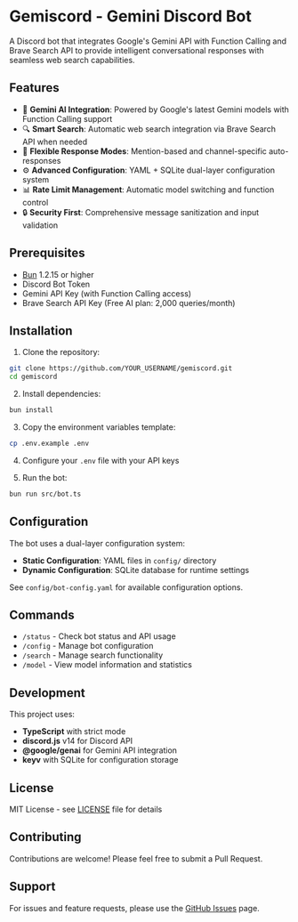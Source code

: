 # Gemiscord - Gemini Discord Bot

A Discord bot that integrates Google's Gemini API with Function Calling and Brave Search API to provide intelligent conversational responses with seamless web search capabilities.

## Features

- 🤖 **Gemini AI Integration**: Powered by Google's latest Gemini models with Function Calling support
- 🔍 **Smart Search**: Automatic web search integration via Brave Search API when needed
- 💬 **Flexible Response Modes**: Mention-based and channel-specific auto-responses
- ⚙️ **Advanced Configuration**: YAML + SQLite dual-layer configuration system
- 📊 **Rate Limit Management**: Automatic model switching and function control
- 🔒 **Security First**: Comprehensive message sanitization and input validation

## Prerequisites

- [Bun](https://bun.sh/) 1.2.15 or higher
- Discord Bot Token
- Gemini API Key (with Function Calling access)
- Brave Search API Key (Free AI plan: 2,000 queries/month)

## Installation

1. Clone the repository:
```bash
git clone https://github.com/YOUR_USERNAME/gemiscord.git
cd gemiscord
```

2. Install dependencies:
```bash
bun install
```

3. Copy the environment variables template:
```bash
cp .env.example .env
```

4. Configure your `.env` file with your API keys

5. Run the bot:
```bash
bun run src/bot.ts
```

## Configuration

The bot uses a dual-layer configuration system:

- **Static Configuration**: YAML files in `config/` directory
- **Dynamic Configuration**: SQLite database for runtime settings

See `config/bot-config.yaml` for available configuration options.

## Commands

- `/status` - Check bot status and API usage
- `/config` - Manage bot configuration
- `/search` - Manage search functionality
- `/model` - View model information and statistics

## Development

This project uses:
- **TypeScript** with strict mode
- **discord.js** v14 for Discord API
- **@google/genai** for Gemini API integration
- **keyv** with SQLite for configuration storage

## License

MIT License - see [LICENSE](LICENSE) file for details

## Contributing

Contributions are welcome! Please feel free to submit a Pull Request.

## Support

For issues and feature requests, please use the [GitHub Issues](https://github.com/YOUR_USERNAME/gemiscord/issues) page.
